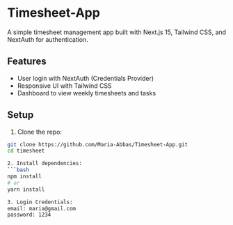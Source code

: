 # Timesheet-App

A simple timesheet management app built with Next.js 15, Tailwind CSS, and NextAuth for authentication.

## Features

- User login with NextAuth (Credentials Provider)  
- Responsive UI with Tailwind CSS  
- Dashboard to view weekly timesheets and tasks  

## Setup

1. Clone the repo:  
```bash
git clone https://github.com/Maria-Abbas/Timesheet-App.git
cd timesheet

2. Install dependencies:
```bash
npm install
# or
yarn install

3. Login Credentials:
email: maria@gmail.com
password: 1234